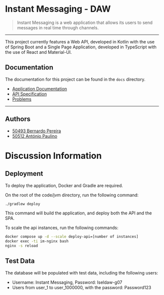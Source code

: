 # Instant Messaging - DAW

> Instant Messaging is a web application that allows its users to send messages in real time through channels.

---

This project currently features a Web API, developed in Kotlin with the use of Spring Boot 
and a Single Page Application, developed in TypeScript with the use of React and Material-UI.

## Documentation

The documentation for this project can be found in the `docs` directory.
- [Application Documentation](docs/README.md)
- [API Specification](docs/instant-messaging-api-spec.yml)
- [Problems](docs/problems)
---

## Authors

- [50493 Bernardo Pereira](https://github.com/BernardoPe)
- [50512 António Paulino](https://github.com/antonio-paulino)

# Discussion Information

## Deployment

To deploy the application, Docker and Gradle are required.

On the root of the code/jvm directory, run the following command:

```bash
./gradlew deploy
```

This command will build the application, and deploy both the API and the SPA.

To scale the api instances, run the following commands:

```bash
docker compose up -d --scale deploy-api=[number of instances]
docker exec -ti im-nginx bash    
nginx -s reload
```

## Test Data

The database will be populated with test data, including the following users:

- Username: Instant Messaging, Password: Iseldaw-g07
- Users from user_1 to user_1000000, with the password: Password123